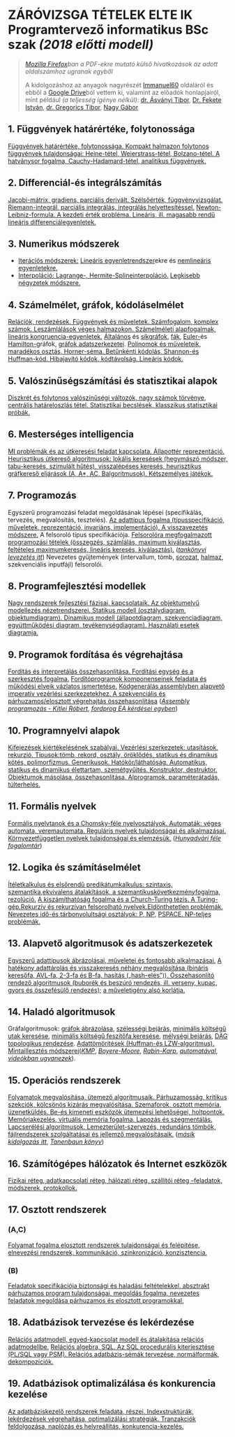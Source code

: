 # ZÁRÓVIZSGA TÉTELEK ELTE IK Programtervező informatikus BSc szak *(2018 előtti modell)*
> *[Mozilla Firefox](https://www.mozilla.org/hu/firefox/new/)ban a PDF-ekre mutató külső hivatkozások az adott oldalszámhoz ugranak egyből*
>
> A kidolgozáshoz az anyagok nagyrészét [Immanuel60](https://immanuel60.hu/elte-ik-zarovizsga-tetelek-kidolgozva/) oldaláról és ebből a [Google Drive](https://drive.google.com/drive/folders/1DPpZIlhz5rrwsZpFSe55BCw_qknTd44P?usp=drive_open)ból vettem ki, valamint az előadók honlapjairól, mint például *(a teljesség ígénye nélkül)*: [dr. Ásványi Tibor](http://aszt.inf.elte.hu/~asvanyi/), [Dr. Fekete István](http://ifekete.web.elte.hu/), [dr. Gregorics Tibor](https://people.inf.elte.hu/gt/), [Nagy Gábor](http://compalg.inf.elte.hu/~nagy/) 

## 1. Függvények határértéke, folytonossága
[Függvények határértéke, folytonossága. Kompakt halmazon folytonos függvények tulajdonságai: Heine-tétel,  Weierstrass-tétel,  Bolzano-tétel.  A  hatványsor   fogalma,   Cauchy-Hadamard-tétel, analitikus függvények.](https://github.com/gabboraron/zarovizsga/blob/master/01%20-%20Sorozatok%2C%20sorok%2C%20fuggvenyek%20hatarerteke%20es%20folytonossaga%20(Ismeretlen%2C%202010).pdf)
## 2. Differenciál-és  integrálszámítás
[Jacobi-mátrix,  gradiens,  parciális  derivált.  Szélsőérték,  függvényvizsgálat.  Riemann-integrál, parciális  integrálás,  integrálás  helyettesítéssel.](https://github.com/gabboraron/zarovizsga/blob/master/02%20-%20Differencialszamitas%2C%20integralszamitas%20es%20alkalmazasaik%20(S.R.%2C%202010).pdf) [Newton-Leibniz-formula.  A  kezdeti  érték probléma. Lineáris, ill. magasabb rendű lineáris differenciálegyenletek.](https://github.com/gabboraron/zarovizsga/blob/master/03%20-%20Differencialegyenlet%20rendszerek.pdf)
## 3. Numerikus módszerek
- [Iterációs módszerek:](https://github.com/gabboraron/zarovizsga/blob/master/05%20-%20Linearis%20egyenletrendszerek%20numerikus%20megoldasa%20(Bognar%20Balint%2C%202011).pdf) [Lineáris egyenletrendszer](https://github.com/gabboraron/zarovizsga/blob/master/08%20-%20Linearis%20algebrai%20alapok%20(Ismeretlen%2C%202010).pdf)ekre és [nemlineáris egyenletekre.](https://github.com/gabboraron/zarovizsga/blob/master/05%20-%20Linearis%20egyenletrendszerek%20numerikus%20megoldasa%20(Bognar%20Balint%2C%202011).pdf)
- [Interpoláció: Lagrange-, Hermite-Splineinterpoláció.](https://github.com/gabboraron/zarovizsga/blob/master/04%20-%20Interpolacios%20eljarasok%20(Ismeretlen%2C%202010).pdf) [Legkisebb négyzetek módszere.](http://www.inf.u-szeged.hu/~kgelle/sites/default/files/upload/10_legkisebb_negyzetek_spline_0.pdf#section.1)
## 4. Számelmélet, gráfok, kódoláselmélet
[Relációk, rendezések. Függvények és műveletek. Számfogalom, komplex számok. Leszámlálások véges  halmazokon.  Számelméleti  alapfogalmak,  lineáris  kongruencia-egyenletek.](https://github.com/gabboraron/zarovizsga/blob/master/06%20-%20Szamelmelet%20es%20rejtjelezesi%20eljarasok%20(Bognar%20Balint%2C%202011).pdf) [Általános](http://compalg.inf.elte.hu/~nagy/diak/dm2_eaE_07_18tav.pdf#page=6) és [síkgráfok](http://compalg.inf.elte.hu/~nagy/diak/dm2_eaE_11_18tav.pdf#page=3), [fák](http://compalg.inf.elte.hu/~nagy/diak/dm2_eaE_08_18tav.pdf#page=7), [Euler-](http://compalg.inf.elte.hu/~nagy/diak/dm2_eaE_10_18tav.pdf#page=2)és [Hamilton-](http://compalg.inf.elte.hu/~nagy/diak/dm2_eaE_10_18tav.pdf#page=4)gráfok, [gráfok  adatszerkezetei](http://aszt.inf.elte.hu/~asvanyi/ad/ad1jegyzet.pdf#page=71). [Polinomok és műveleteik, maradékos osztás, Horner-séma. Betűnkénti kódolás, Shannon-és Huffman-kód. Hibajavító kódok, kódtávolság. Lineáris kódok.](https://github.com/gabboraron/zarovizsga/blob/master/07%20-%20Kodolaselmelet%20(Bognar%20Balint%2C%202011).pdf)
## 5. Valószinűségszámítási és statisztikai alapok
[Diszkrét és folytonos valószínűségi változók, nagy számok törvénye, centrális határeloszlás tétel. Statisztikai becslések, klasszikus statisztikai próbák.](https://github.com/gabboraron/zarovizsga/blob/master/09%20-%20Valoszinusegszamitasi%20es%20statisztikai%20alapok%20(Bognar%20Balint%2C%202011).pdf)
## 6. Mesterséges intelligencia
[MI problémák és az útkeresési feladat kapcsolata. Állapottér reprezentáció. Heurisztikus útkereső algoritmusok:  lokális  keresések  (hegymászó  módszer,  tabu-keresés,  szimulált  hűtés), visszalépéses keresés, heurisztikus gráfkereső eljárások (A, A*, AC, Balgoritmusok). Kétszemélyes játékok.](https://github.com/gabboraron/zarovizsga/blob/master/10%20-%20Mesterseges%20intelligencia%20GT%20!!!!!.pdf)
## 7. Programozás
Egyszerű  programozási  feladat  megoldásának  lépései  (specifikálás,  tervezés,  megvalósítás, tesztelés). [Az  adattípus  fogalma  (típusspecifikáció,  műveletek,  reprezentáció,  invariáns, implementáció).  A  visszavezetés  módszere.](https://github.com/gabboraron/zarovizsga/blob/master/12%20-%20Tipus%20(Ismeretlen%2C%202010).pdf) A  felsoroló  típus  specifikációja.  [Felsorolóra megfogalmazott  programozási  tételek  (összegzés,  számlálás,  maximum  kiválasztás,  feltételes maximumkeresés,  lineáris  keresés,  kiválasztás).](https://github.com/gabboraron/zarovizsga/blob/master/11%20-%20Programozasi%20tetelek%20(Ismeretlen%2C%202010).pdf) ([*tankönyvi levezetés itt*](http://bzsr.web.elte.hu/progmod2/konyv.pdf#page=131))  Nevezetes  gyűjtemények  (intervallum,  tömb, [sorozat](http://bzsr.web.elte.hu/progmod2/konyv.pdf#page=12), [halmaz](http://bzsr.web.elte.hu/progmod2/konyv.pdf#page=11), szekvenciális inputfájl) felsorolói. 
## 8. Programfejlesztési modellek
[Nagy rendszerek fejlesztési fázisai, kapcsolataik. Az objektumelvű modellezés nézetrendszerei. Statikus  modell  (osztálydiagram,  objektumdiagram).  Dinamikus  modell  (állapotdiagram, szekvenciadiagram, együttműködési diagram, tevékenységdiagram). Használati esetek diagramja.](https://github.com/gabboraron/zarovizsga/blob/master/13%20-%20Programfejlesztesi%20modellek%20(Boldizsar%20Szilard%2C%202010).pdf)
## 9. Programok fordítása és végrehajtása
[Fordítás  és  interpretálás  összehasonlítása.  Fordítási  egység  és  a  szerkesztés  fogalma.](https://github.com/gabboraron/zarovizsga/blob/master/15%20-%20Programok%20forditasa%20es%20vegrehajtasa%20(Cserep%20Mate%2C%202011).pdf) [Fordítóprogramok  komponenseinek  feladata  és  működési  elveik  vázlatos  ismertetése.](https://github.com/gabboraron/zarovizsga/blob/master/18%20-%20Forditoprogramok%20(Cserep%20Mate%2C%202011).pdf) [Kódgenerálás  assemblyben  alapvető  imperatív  vezérlési  szerkezetekhez.  A  szekvenciális  és párhuzamos/elosztott végrehajtás összehasonlítása](https://github.com/gabboraron/fordprog-ea/blob/master/20130115fordprog_beugrok_kidolgozva.pdf) ([*Assembly programozás - Kitlei Róbert*](https://github.com/gabboraron/books/blob/master/Kitlei_Robert-Assembly_prgramozas.pdf), [*fordprog EA kérdései egyben*](https://github.com/gabboraron/fordprog-egyben/blob/master/ea/fordprog_egybefuzve.pdf))
## 10. Programnyelvi alapok
[Kifejezések kiértékelésének szabályai. Vezérlési szerkezetek: utasítások, rekurzió. Típusok:tömb, rekord, osztály, öröklődés, statikus és dinamikus kötés, polimorfizmus. Generikusok. Hatókör/láthatóság.  Automatikus,  statikus  és  dinamikus  élettartam,  szemétgyűjtés. Konstruktor,  destruktor.](https://github.com/gabboraron/zarovizsga/blob/master/17%20-%20Programszerkezet%20(Cserep%20Mate%2C%202011).pdf)  [Objektumok  másolása,  összehasonlítása.  Alprogramok, paraméterátadás, túlterhelés.](https://github.com/gabboraron/zarovizsga/blob/master/16%20-%20Adatok%2C%20muveletek%20es%20vezerles%20(Lehoczky%20Dome%2C%202010).pdf)
## 11. Formális nyelvek
[Formális  nyelvtanok  és  a  Chomsky-féle  nyelvosztályok.    Automaták:  véges  automata, veremautomata. Reguláris nyelvek tulajdonságai és alkalmazásai.   Környezetfüggetlen nyelvek tulajdonságai és elemzésük.](https://github.com/gabboraron/zarovizsga/blob/master/23%20-%20Formalis%20nyelvek%20(Bognar%20Balint%2C%202011).pdf) ([*Hunyadvári féle fogalomtár*](https://github.com/gabboraron/zarovizsga/blob/master/defi-1(1).pdf))
## 12. Logika és számításelmélet
[Ítéletkalkulus és elsőrendű predikátumkalkulus: szintaxis, szemantika,ekvivalens átalakítások, a szemantikuskövetkezményfogalma, rezolúció.](https://github.com/gabboraron/zarovizsga/blob/master/19%20-%20Logika%20(Bognar%20Balint%2C%202011).pdf) [A kiszámíthatóság fogalma és a Church-Turing tézis. A Turing-gép.Rekurzív és rekurzívan felsorolható nyelvek.Eldönthetetlen problémák. Nevezetes idő-és tárbonyolultsági osztályok: P, NP,](https://github.com/gabboraron/zarovizsga/blob/master/20%20-%20Szamitaselmelet%20(Ismeretlen%2C%202009).pdf) [PSPACE. NP-teljes problémák.](https://github.com/gabboraron/logika_es_szamitaselmelet/blob/master/EA12SZ4.pdf) 
## 13. Alapvető algoritmusok és adatszerkezetek
[Egyszerű  adattípusok ábrázolásai,  műveletei  és  fontosabb  alkalmazásai.](https://github.com/gabboraron/zarovizsga/blob/master/21%20-%20Adatszerkezetek%20(Cserep%20Mate%2C%202011).pdf) [A  hatékony adattárolás és visszakeresés néhány megvalósítása (bináris keresőfa, AVL-fa, 2-3-fa és B-fa, hasítás („hash-elés”)). Összehasonlító rendező algoritmusok (buborék és beszúró rendezés, ill. verseny, kupac, gyors és összefésülő rendezés)](https://github.com/gabboraron/zarovizsga/blob/master/22%20-%20Alapveto%20algoritmusok%20(Bognar%20Balint%2C%202011).pdf); [a műveletigény alsó korlátja.](http://aszt.inf.elte.hu/~asvanyi/ad/ad1jegyzet.pdf#page=64) 
## 14. Haladó algoritmusok
Gráfalgoritmusok: [gráfok ábrázolása](https://github.com/gabboraron/zarovizsga/blob/master/22_fejezet_Grafok_abrazolasa.pdf), [szélességi bejárás](http://aszt.inf.elte.hu/~asvanyi/ad/ad2jegyzet.pdf#page=38), [minimális költségű utak](https://github.com/gabboraron/zarovizsga/blob/master/24_fejezet_Min_koltsegu_utak_1.pdf)[ keresése](https://github.com/gabboraron/zarovizsga/blob/master/25_fejezet_Min_koltsegu_utak_2.pdf), [minimális költségű feszítőfa keresése](https://github.com/gabboraron/zarovizsga/blob/master/27_fejezet_Min_koltsegu_feszitofak.pdf), [mélységi bejárás](http://aszt.inf.elte.hu/~asvanyi/ad/ad2jegyzet.pdf#page=44), [DAG topologikus  rendezése](http://aszt.inf.elte.hu/~asvanyi/ad/ad2jegyzet.pdf#page=49). [Adattömörítések (Huffman-és LZW-algoritmus).](http://aszt.inf.elte.hu/~asvanyi/ad/ad2jegyzet.pdf#page=61) [Mintaillesztés módszerei](https://github.com/gabboraron/zarovizsga/blob/master/31_fejezet_Egyszeru_mintaillesztes.pdf)([*KMP*](https://github.com/gabboraron/zarovizsga/blob/master/32_fejezet_Knuth_Morris_Pratt_alg.pdf), [*Boyere-Moore*](https://github.com/gabboraron/zarovizsga/blob/master/33_fejezet_Boyer_Moore_QS.pdf), [*Rabin-Karp*](https://github.com/gabboraron/zarovizsga/blob/master/34_fejezet_Rabin_Karp.pdf), [*automatával*](https://github.com/gabboraron/zarovizsga/blob/master/35_fejezet_Mintaillesztes_automataval.pdf), [*videókban ugyanezek*](https://github.com/gabboraron/algo2-EA)).
## 15. Operációs rendszerek 
[Folyamatok megvalósítása, ütemező algoritmusaik. Párhuzamosság, kritikus szekciók, kölcsönös kizárás megvalósítása. Szemaforok, osztott memória, üzenetküldés. Be-és kimeneti eszközök ütemezési  lehetőségei,  holtpontok.](https://github.com/gabboraron/zarovizsga/blob/master/24%20-%20Operacios%20rendszerek%20-%20parhuzamos%20folyamatok%20(Angyal%20Gabor%2C%202010).pdf) [Memóriakezelés,  virtuális  memória  fogalma.  Lapozás  és szegmentálás.  Lapcserélési  algoritmusok.  Lemezterület-szervezés,  redundáns  tömbök, fájlrendszerek szolgáltatásai és jellemző megvalósításaik.](https://github.com/gabboraron/zarovizsga/blob/master/25%20-%20Operacios%20rendszerek%20-%20tarkezeles%20(Ismeretlen%2C%202010).pdf) ([*másik kidolgozás itt*](https://github.com/gabboraron/op_rendszerek-ea/blob/master/1479373650oprendszerek.pdf), [*Tanenbaun könyv*](https://github.com/gabboraron/op_rendszerek-ea/blob/master/Andrew%20S.%20Tanenbaum%2C%20Albert%20S.%20Woodhull%20-%20Oper%C3%A1ci%C3%B3s%20rendszerek.pdf))
## 16. Számítógépes hálózatok és Internet eszközök
[Fizikai  réteg,  adatkapcsolati  réteg,  hálózati  réteg,  szállítói  réteg –feladatok,  módszerek, protokollok.](https://github.com/gabboraron/zarovizsga/blob/master/26%20-%20Szamitogepes%20halozatok%20es%20Internet%20eszkozok%20(Bognar%20Balint%2C%202011).pdf)
## 17. Osztott rendszerek
### (A,C)
[Folyamat  fogalma,elosztott rendszerek tulajdonságai és felépítése, elnevezési rendszerek, kommunikáció, szinkronizáció, konzisztencia.](https://github.com/gabboraron/zarovizsga/blob/master/27%20-%20Osztott%20rendszerek%20-%20AC%20szakirany%20(Bunyik%20Karina%2C%202010).pdf)
### (B)
[Feladatok specifikációja biztonsági és haladási feltételekkel, absztrakt párhuzamos program tulajdonságai,  megoldás  fogalma,  nevezetes feladatok  megoldása  párhuzamos  és  elosztott programokkal.](https://github.com/gabboraron/zarovizsga/blob/master/27%20-%20Osztott%20rendszerek%20-%20B%20szakir%C3%A1ny%20(Leh%C3%B3czky%20D%C3%B6me%2C%202010).pdf)
## 18. Adatbázisok tervezése és lekérdezése
[Relációs adatmodell, egyed-kapcsolat modell és átalakítása relációs adatmodellbe.](https://github.com/gabboraron/zarovizsga/blob/master/28%20-%20Adatbazisok%20-%20adatmodellezes%20(Bognar%20Balint%2C%202011).pdf) [Relációs algebra, SQL. Az SQL procedurális  kiterjesztése (PL/SQL vagy PSM). Relációs  adatbázis-sémák tervezése, normálformák, dekompozíciók.](https://github.com/gabboraron/zarovizsga/blob/master/29%20-%20Adatbazisok%20-%20lekerdezes%20es%20idoszerusites%20(Bognar%20Balint%2C%202011).pdf)
## 19. Adatbázisok optimalizálása és konkurencia kezelése
[Az  adatbáziskezelő  rendszerek  feladata,  részei.  Indexstruktúrák,  lekérdezések  végrehajtása, optimalizálási stratégiák. Tranzakciók feldolgozása, naplózás és helyreállítás, konkurencia-kezelés.](https://github.com/gabboraron/zarovizsga/blob/master/29%20-%20Adatb%C3%A1zisok%20-%20lek%C3%A9rdez%C3%A9s%20%C3%A9s%20id%C5%91szer%C5%B1s%C3%ADt%C3%A9s%20(Bogn%C3%A1r%20B%C3%A1lint%2C%202011).pdf)
